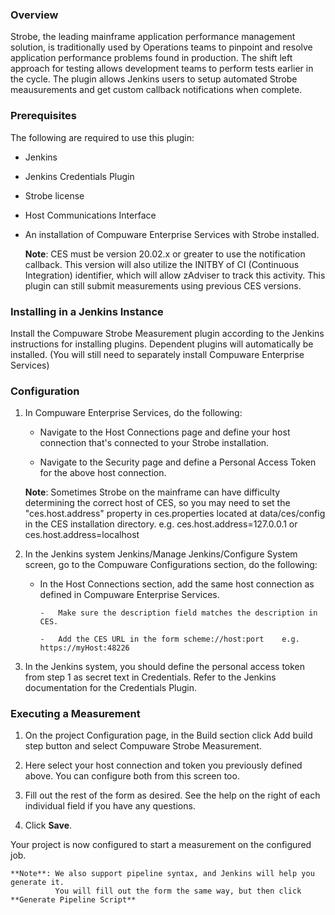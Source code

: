 ### Overview

Strobe, the leading mainframe application performance management solution,
is traditionally used by Operations teams to pinpoint and resolve application
performance problems found in production. The shift left approach for testing allows
development teams to perform tests earlier in the cycle. The plugin allows Jenkins users 
to setup automated Strobe meausurements and get custom callback notifications when complete.

### Prerequisites

The following are required to use this plugin:

-   Jenkins
-   Jenkins Credentials Plugin
-   Strobe license
-   Host Communications Interface
-   An installation of Compuware Enterprise Services with Strobe installed.

	**Note**: CES must be version 20.02.x or greater to use the notification callback.
			  This version will also utilize the INITBY of CI (Continuous Integration) identifier,
			  which will allow zAdviser to track this activity.
			  This plugin can still submit measurements using previous CES versions. 

### Installing in a Jenkins Instance

Install the Compuware Strobe Measurement plugin according to the
Jenkins instructions for installing plugins. Dependent plugins will
automatically be installed. (You will still need to separately install 
Compuware Enterprise Services)
    
### Configuration

1.  In Compuware Enterprise Services, do the following:
	
	- 	Navigate to the Host Connections page and define your host connection
    	that's connected to your Strobe installation. 
    	
    -	Navigate to the Security page and define a Personal Access Token
    	for the above host connection.
    	
    **Note**: Sometimes Strobe on the mainframe can have difficulty determining
    		  the correct host of CES, so you may need to set the "ces.host.address" 
    		  property in ces.properties located at data/ces/config in the CES installation directory.
    		  e.g. ces.host.address=127.0.0.1 or ces.host.address=localhost

2.  In the Jenkins system Jenkins/Manage Jenkins/Configure System
    screen, go to the Compuware Configurations section, do the following:
    
    -	In the Host Connections section, add the same host connection
    	as defined in Compuware Enterprise Services.
    		
    		-	Make sure the description field matches the description in CES.
    		
    		-	Add the CES URL in the form scheme://host:port    e.g. https://myHost:48226

3.  In the Jenkins system, you should define the personal access token from step 1 as secret text in Credentials. 
	Refer to the Jenkins documentation for the Credentials Plugin.

### Executing a Measurement

1.  On the project Configuration page, in the Build section click Add build step button and select Compuware Strobe Measurement.

2.  Here select your host connection and token you previously defined above. You can configure both from this screen too.

3.  Fill out the rest of the form as desired. See the help on the right of each individual field if you have any questions.

4.  Click **Save**.

Your project is now configured to start a measurement on the configured job.
	
	**Note**: We also support pipeline syntax, and Jenkins will help you generate it.
			  You will fill out the form the same way, but then click **Generate Pipeline Script**